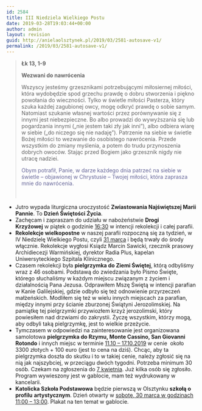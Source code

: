 ```yaml
---
id: 2584
title: III Niedziela Wielkiego Postu
date: 2019-03-28T19:03:44+00:00
author: admin
layout: revision
guid: http://anielaolsztynek.pl/2019/03/2581-autosave-v1/
permalink: /2019/03/2581-autosave-v1/
---
```

> **Łk 13, 1-9**
> 
> **Wezwani do nawrócenia**
> 
> Wszyscy jesteśmy grzesznikami potrzebującymi miłosiernej miłości, która wydobędzie spod grzechu prawdę o dobru stworzenia i piękno powołania do wieczności. Tylko w świetle miłości Pasterza, który szuka każdej zagubionej owcy, mogę odkryć prawdę o sobie samym. Natomiast szukanie własnej wartości przez porównywanie się z innymi jest niebezpieczne. Bo albo prowadzi do wywyższania się lub pogardzania innymi (&#8222;nie jestem taki zły jak inni&#8221;), albo odbiera wiarę w siebie (&#8222;do niczego się nie nadaję&#8221;). Patrzenie na siebie w świetle Bożej miłości to wezwanie do osobistego nawrócenia. Przede wszystkim do zmiany myślenia, a potem do trudu przynoszenia dobrych owoców. Stając przed Bogiem jako grzesznik nigdy nie utracę nadziei.
> 
> <span style="color: #666699;">Obym potrafił, Panie, w darze każdego dnia patrzeć na siebie w świetle &#8211; objawionej w Chrystusie &#8211; Twojej miłości, która zaprasza mnie do nawrócenia.</span>
> 
> &nbsp;

  * Jutro wypada liturgiczna uroczystość **Zwiastowania Najświętszej Marii Pannie**. To **Dzień Świętości Życia**.
  * Zachęcam i zapraszam do udziału w nabożeństwie **Drogi Krzyżowej** w piątek o godzinie <span style="text-decoration: underline;">16:30</span> w intencji rekolekcji i całej parafii.
  * **Rekolekcje wielkopostne** w naszej parafii rozpoczną się za tydzień, w IV Niedzielę Wielkiego Postu, czyli <span style="text-decoration: underline;">31 marca</span> i będą trwały do środy włącznie. Rekolekcje wygłosi Ksiądz Marcin Sawicki, rzecznik prasowy Archidiecezji Warmińskiej, dyrektor Radia Plus, kapelan Uniwersyteckiego Szpitala Klinicznego.
  * Czasem rekolekcji była **pielgrzymka do Ziemi Świętej**, którą odbyliśmy wraz z 46 osobami. Podstawą do zwiedzania było Pismo Święte, którego słuchaliśmy w każdym miejscu związanym z życiem i działalnością Pana Jezusa. Odprawiłem Mszę Świętą w intencji parafian w Kanie Galilejskiej, gdzie odbyło się też odnowienie przyrzeczeń małżeńskich. Modliłem się też w wielu innych miejscach za parafian, między innymi przy ścianie zburzonej Świątyni Jerozolimskiej. Na pamiątkę tej pielgrzymki przywiozłem krzyż jerozolimski, który powiesiłem nad drzwiami do zakrystii. Życzę wszystkim, którzy mogą, aby odbyli taką pielgrzymkę, jest to wielkie przeżycie.
  * Tymczasem w odpowiedzi na zainteresowanie jest organizowana samolotowa **pielgrzymka do Rzymu, Monte Cassino, San Giovanni Rotondo** i innych miejsc w terminie <span style="text-decoration: underline;">11.10 &#8211; 17.10.2019</span> w cenie  około 3300 złotych + 100 euro (jest to cena na dziś). Chcąc, aby ta pielgrzymka doszła do skutku i to w takiej cenie, należy zgłosić się na nią jak najszybciej, w przeciągu dwóch tygodni. Potrzeba minimum 30 osób. Czekam na zgłoszenia do <span style="text-decoration: underline;">7 kwietnia</span>. Już kilka osób się zgłosiło. Program wywieszony jest w gablocie, mam też wydrukowany w kancelarii.
  * **Katolicka Szkoła Podstawowa** będzie pierwszą w Olsztynku **szkołą o profilu** **artystycznym**. Dzień otwarty w <span style="text-decoration: underline;">sobotę, 30 marca w godzinach 11:00 &#8211; 13:00</span>. Plakat na ten temat w gablocie.